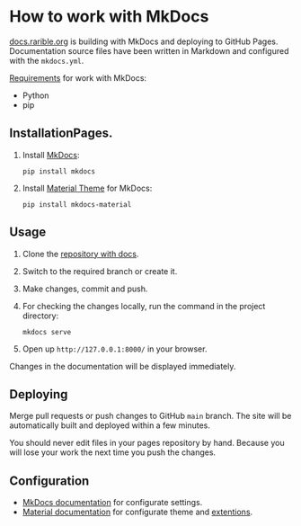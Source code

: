 # How to work with MkDocs

[docs.rarible.org](https://docs.rarible.org/) is building with MkDocs and deploying to GitHub Pages. Documentation source files have been written in Markdown and configured with the `mkdocs.yml`.

[Requirements](https://www.mkdocs.org/user-guide/installation/#requirements) for work with MkDocs:

* Python
* pip

## InstallationPages. 

1. Install [MkDocs](https://www.mkdocs.org/user-guide/installation/#installing-mkdocs):

    ```shell
    pip install mkdocs
    ```

2. Install [Material Theme](https://squidfunk.github.io/mkdocs-material/getting-started/#installation) for MkDocs:

    ```shell
    pip install mkdocs-material
    ```

## Usage

1. Clone the [repository with docs](https://github.com/rarible/protocol).
2. Switch to the required branch or create it.
3. Make changes, commit and push.
4. For checking the changes locally, run the command in the project directory:

    ```shell
    mkdocs serve
    ```

5. Open up `http://127.0.0.1:8000/` in your browser.

Changes in the documentation will be displayed immediately.

## Deploying

Merge pull requests or push changes to GitHub `main` branch. The site will be automatically built and deployed within a few minutes.

You should never edit files in your pages repository by hand. Because you will lose your work the next time you push the changes.

## Configuration

* [MkDocs documentation](https://www.mkdocs.org/user-guide/configuration/) for configurate settings.
* [Material documentation](https://squidfunk.github.io/mkdocs-material/setup/changing-the-colors/) for configurate theme and [extentions](https://squidfunk.github.io/mkdocs-material/setup/extensions/python-markdown/).
